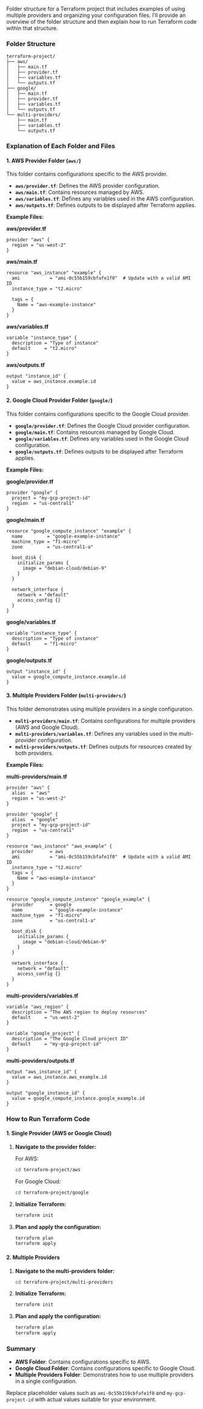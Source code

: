 Folder structure for a Terraform project that includes examples of using multiple providers and organizing your configuration files. 
I’ll provide an overview of the folder structure and then explain how to run Terraform code within that structure.

### Folder Structure

```
terraform-project/
├── aws/
│   ├── main.tf
│   ├── provider.tf
│   ├── variables.tf
│   └── outputs.tf
├── google/
│   ├── main.tf
│   ├── provider.tf
│   ├── variables.tf
│   └── outputs.tf
└── multi-providers/
    ├── main.tf
    ├── variables.tf
    └── outputs.tf
```

### Explanation of Each Folder and Files

#### 1. **AWS Provider Folder (`aws/`)**

This folder contains configurations specific to the AWS provider.

- **`aws/provider.tf`**: Defines the AWS provider configuration.
- **`aws/main.tf`**: Contains resources managed by AWS.
- **`aws/variables.tf`**: Defines any variables used in the AWS configuration.
- **`aws/outputs.tf`**: Defines outputs to be displayed after Terraform applies.

**Example Files:**

**aws/provider.tf**
```hcl
provider "aws" {
  region = "us-west-2"
}
```

**aws/main.tf**
```hcl
resource "aws_instance" "example" {
  ami           = "ami-0c55b159cbfafe1f0"  # Update with a valid AMI ID
  instance_type = "t2.micro"

  tags = {
    Name = "aws-example-instance"
  }
}
```

**aws/variables.tf**
```hcl
variable "instance_type" {
  description = "Type of instance"
  default     = "t2.micro"
}
```

**aws/outputs.tf**
```hcl
output "instance_id" {
  value = aws_instance.example.id
}
```

#### 2. **Google Cloud Provider Folder (`google/`)**

This folder contains configurations specific to the Google Cloud provider.

- **`google/provider.tf`**: Defines the Google Cloud provider configuration.
- **`google/main.tf`**: Contains resources managed by Google Cloud.
- **`google/variables.tf`**: Defines any variables used in the Google Cloud configuration.
- **`google/outputs.tf`**: Defines outputs to be displayed after Terraform applies.

**Example Files:**

**google/provider.tf**
```hcl
provider "google" {
  project = "my-gcp-project-id"
  region  = "us-central1"
}
```

**google/main.tf**
```hcl
resource "google_compute_instance" "example" {
  name         = "google-example-instance"
  machine_type = "f1-micro"
  zone         = "us-central1-a"

  boot_disk {
    initialize_params {
      image = "debian-cloud/debian-9"
    }
  }

  network_interface {
    network = "default"
    access_config {}
  }
}
```

**google/variables.tf**
```hcl
variable "instance_type" {
  description = "Type of instance"
  default     = "f1-micro"
}
```

**google/outputs.tf**
```hcl
output "instance_id" {
  value = google_compute_instance.example.id
}
```

#### 3. **Multiple Providers Folder (`multi-providers/`)**

This folder demonstrates using multiple providers in a single configuration.

- **`multi-providers/main.tf`**: Contains configurations for multiple providers (AWS and Google Cloud).
- **`multi-providers/variables.tf`**: Defines any variables used in the multi-provider configuration.
- **`multi-providers/outputs.tf`**: Defines outputs for resources created by both providers.

**Example Files:**

**multi-providers/main.tf**
```hcl
provider "aws" {
  alias  = "aws"
  region = "us-west-2"
}

provider "google" {
  alias  = "google"
  project = "my-gcp-project-id"
  region  = "us-central1"
}

resource "aws_instance" "aws_example" {
  provider      = aws
  ami           = "ami-0c55b159cbfafe1f0"  # Update with a valid AMI ID
  instance_type = "t2.micro"
  tags = {
    Name = "aws-example-instance"
  }
}

resource "google_compute_instance" "google_example" {
  provider      = google
  name          = "google-example-instance"
  machine_type  = "f1-micro"
  zone          = "us-central1-a"

  boot_disk {
    initialize_params {
      image = "debian-cloud/debian-9"
    }
  }

  network_interface {
    network = "default"
    access_config {}
  }
}
```

**multi-providers/variables.tf**
```hcl
variable "aws_region" {
  description = "The AWS region to deploy resources"
  default     = "us-west-2"
}

variable "google_project" {
  description = "The Google Cloud project ID"
  default     = "my-gcp-project-id"
}
```

**multi-providers/outputs.tf**
```hcl
output "aws_instance_id" {
  value = aws_instance.aws_example.id
}

output "google_instance_id" {
  value = google_compute_instance.google_example.id
}
```

### How to Run Terraform Code

#### 1. **Single Provider (AWS or Google Cloud)**

1. **Navigate to the provider folder:**

   For AWS:
   ```sh
   cd terraform-project/aws
   ```

   For Google Cloud:
   ```sh
   cd terraform-project/google
   ```

2. **Initialize Terraform:**
   ```sh
   terraform init
   ```

3. **Plan and apply the configuration:**
   ```sh
   terraform plan
   terraform apply
   ```

#### 2. **Multiple Providers**

1. **Navigate to the multi-providers folder:**
   ```sh
   cd terraform-project/multi-providers
   ```

2. **Initialize Terraform:**
   ```sh
   terraform init
   ```

3. **Plan and apply the configuration:**
   ```sh
   terraform plan
   terraform apply
   ```

### Summary

- **AWS Folder**: Contains configurations specific to AWS.
- **Google Cloud Folder**: Contains configurations specific to Google Cloud.
- **Multiple Providers Folder**: Demonstrates how to use multiple providers in a single configuration.

Replace placeholder values such as `ami-0c55b159cbfafe1f0` and `my-gcp-project-id` with actual values suitable for your environment.
